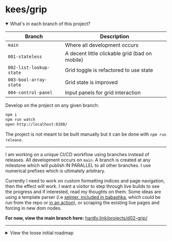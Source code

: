# kees/grip

<details open>
<summary>What's in each branch of this project?</summary>

 Branch | Description
 --- | ---
 `main` | Where all development occurs
 `001-stateless` | A decent little clickable grid (bad on mobile)
 `002-list-lookup-state` | Grid toggle is refactored to use state
 `003-bool-array-state` | Grid state is improved
 `004-control-panel` | Input panels for grid interaction

</details>

Develop on the project on any given branch:

```sh
npm i
npm run watch
open http://localhost:8280/
```

The project is not meant to be built manually but it can be done with `npm run release`.

---

I am working on a unique CI/CD workflow using branches instead of releases. All development occurs on `main`. A branch is created at any milestone which will publish IN PARALLEL to all other branches. I use numerical prefixes which is ultimately arbitrary.

Currently I need to work on custom formatting indices and page navigation, then the effect will work. I want a visitor to step through live builds to see the progress and if interested, read my thoughts on them. Some ideas are using a template parser (i.e [selmer, included in babashka](https://book.babashka.org/#built-in-namespaces), which could be run from the repo or [in an action](https://github.com/marketplace/actions/setup-clojure)), or scraping the existing live pages and forcing in new dom nodes.

**For now, view the main branch here:** [hardly.link/projects/d02-grip/](https://hardly.link/projects/d02-grip/)

---

<details>
<summary>View the loose initial roadmap</summary>

> - :books: Section
> - :green_book: Subsection
> - Development goal
> - :pencil2: In progress
> - :eight_pointed_black_star: Completed and unreleased
> - :white_check_mark: Completed and released

What is this list formatting? I’m trying out a style of list [I wrote about adapting here](https://www.are.na/block/17704579). It's an informal and currently manual notation for managing projects that are too small to need some grand kanban deck.

---

- :books: Housekeeping
	- :pencil2: Add some notes
		- :white_check_mark: Basic information
		- Mindset and goals
- :white_check_mark: Basic statefulness
	- :white_check_mark: High-low state values
	- :white_check_mark: Boolean array state values
		- :white_check_mark: Fix XY swapping
		- :white_check_mark: Fix integer coercion with interceptor
- :books: Schema/spec
	- Introduce something for validation (I like [malli](https://github.com/metosin/malli)?)
- :books: CI/CD
	- :pencil2: Branch or tag repo management?
	- :green_book: Build workflow
		- :pencil2: Create post-build script
			- :white_check_mark: Normal build
			- :white_check_mark: Accept a string argument that will propagate
			- :white_check_mark: Either switch HTML refs to relative paths OR just watch reloads
			- :white_check_mark: Upload build to SPECIFIC path of S3 bucket, deleting
			- :white_check_mark: Invalidate CloudFront
			- Integrate `bb` to start redoing the primitive versions in clj scripts
			- :pencil2: Complete pagination
				- :green_book: Create index page linking to all published pages
					- Versions (e.g `003`)
					- Variants (e.g `003a`)
				- :pencil2: Create back and next buttons
			- :green_book: Further dom population
				- Insert github link to repo branch
				- Basic info "built from xxx in user/repo"
				- Page title from branch name?
			- Upload index to SPECIFIC path of S3 bucket, file only
		- :pencil2: Create github action
			- :white_check_mark: Detect some change (branch, tag)
			- Execute the post-build script with necessary data
		- Revise early published versions once workflow completed
- :books: Malleability
	- :green_book: Refine data transformations
		- Introduce [specter](https://github.com/redplanetlabs/specter) for incoming application of rules
	- :green_book: Prepare for data transformation
		- Introduce QOL form creation library ([fork](https://github.com/luciodale/fork)?)
	- :pencil2: Data in
		- :white_check_mark: Control panel
		- :white_check_mark: Basic actions
		- Continue with basic input actions
	- :pencil2: Data out
		- :white_check_mark: Single button status
		- :pencil2: Logic gates
			- :pencil2: Buffer
			- ...
	- Data transforms
- :books: Evolution
	- Stepwise re-render
	- Tick

</details>
